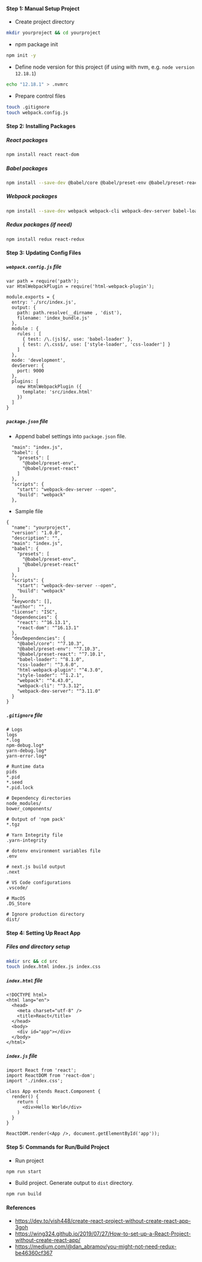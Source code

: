 #### Step 1: Manual Setup Project
* Create project directory
```sh
mkdir yourproject && cd yourproject
```
* npm package init
```sh
npm init -y
```
* Define node version for this project (if using with nvm, e.g. `node version 12.18.1`)
```sh
echo "12.18.1" > .nvmrc
```
* Prepare control files
```sh
touch .gitignore
touch webpack.config.js
```

#### Step 2: Installing Packages
##### React packages
```sh
npm install react react-dom
```

##### Babel packages
```sh
npm install --save-dev @babel/core @babel/preset-env @babel/preset-react
```

##### Webpack packages
```sh
npm install --save-dev webpack webpack-cli webpack-dev-server babel-loader css-loader style-loader html-webpack-plugin
```

##### Redux packages (if need)
```sh
npm install redux react-redux
```

#### Step 3: Updating Config Files
##### `webpack.config.js` file
```
var path = require('path');
var HtmlWebpackPlugin = require('html-webpack-plugin');

module.exports = {
  entry: './src/index.js',
  output: {
    path: path.resolve(__dirname , 'dist'),
    filename: 'index_bundle.js'
  },
  module : {
    rules : [
      { test: /\.(js)$/, use: 'babel-loader' },
      { test: /\.css$/, use: ['style-loader', 'css-loader'] }
    ]
  },
  mode: 'development',
  devServer: {
    port: 9000
  },
  plugins: [
    new HtmlWebpackPlugin ({
      template: 'src/index.html'
    })
  ]
}
```

##### `package.json` file
* Append babel settings into `package.json` file.
```
  "main": "index.js",
  "babel": {
    "presets": [
      "@babel/preset-env",
      "@babel/preset-react"
    ]
  },
  "scripts": {
    "start": "webpack-dev-server --open",
    "build": "webpack"
  },
```
* Sample file
```
{
  "name": "yourproject",
  "version": "1.0.0",
  "description": "",
  "main": "index.js",
  "babel": {
    "presets": [
      "@babel/preset-env",
      "@babel/preset-react"
    ]
  },
  "scripts": {
    "start": "webpack-dev-server --open",
    "build": "webpack"
  },
  "keywords": [],
  "author": "",
  "license": "ISC",
  "dependencies": {
    "react": "^16.13.1",
    "react-dom": "^16.13.1"
  },
  "devDependencies": {
    "@babel/core": "^7.10.3",
    "@babel/preset-env": "^7.10.3",
    "@babel/preset-react": "^7.10.1",
    "babel-loader": "^8.1.0",
    "css-loader": "^3.6.0",
    "html-webpack-plugin": "^4.3.0",
    "style-loader": "^1.2.1",
    "webpack": "^4.43.0",
    "webpack-cli": "^3.3.12",
    "webpack-dev-server": "^3.11.0"
  }
}
```

##### `.gitignore` file
```
# Logs
logs
*.log
npm-debug.log*
yarn-debug.log*
yarn-error.log*

# Runtime data
pids
*.pid
*.seed
*.pid.lock

# Dependency directories
node_modules/
bower_components/

# Output of 'npm pack'
*.tgz

# Yarn Integrity file
.yarn-integrity

# dotenv environment variables file
.env

# next.js build output
.next

# VS Code configurations
.vscode/

# MacOS
.DS_Store

# Ignore production directory
dist/
```

#### Step 4: Setting Up React App
##### Files and directory setup
```sh
mkdir src && cd src
touch index.html index.js index.css
```

##### `index.html` file
```
<!DOCTYPE html>
<html lang="en">
  <head>
    <meta charset="utf-8" />
    <title>React</title>
  </head>
  <body>
    <div id="app"></div>
  </body>
</html>
```

##### `index.js` file
```
import React from 'react';
import ReactDOM from 'react-dom';
import './index.css';

class App extends React.Component {
  render() {
    return (
      <div>Hello World</div>
    )
  }
}

ReactDOM.render(<App />, document.getElementById('app'));
```

#### Step 5: Commands for Run/Build Project
* Run project
```sh
npm run start
```
* Build project. Generate output to `dist` directory.
```sh
npm run build
```

#### References
* https://dev.to/vish448/create-react-project-without-create-react-app-3goh
* https://wing324.github.io/2019/07/27/How-to-set-up-a-React-Project-without-create-react-app/
* https://medium.com/@dan_abramov/you-might-not-need-redux-be46360cf367
